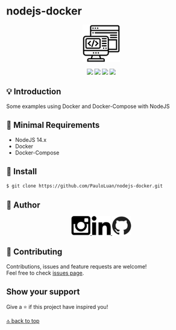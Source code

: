 # nodejs-docker

<span id="top"></span>

<p align="center">
    <a href="#"><img src="https://github.com/pauloluan/assets/blob/master/back.png?raw=true" width="100"></a>
</p>

<p align="center">
    <a href="https://nodejs.org/en/"><img src="https://img.shields.io/badge/Node-14.x-green?style=for-the-badge"></a>
    <a href="https://www.npmjs.com/"><img src="https://img.shields.io/badge/NPM-6.x-red?style=for-the-badge"></a>
    <a href="https://www.docker.com/"><img src="https://img.shields.io/badge/Docker-19.03.x-red?style=for-the-badge"></a>
    <a href="https://docs.docker.com/compose/"><img src="https://img.shields.io/badge/Docker-Compose-1.25-4-red?style=for-the-badge"></a>
</p>

## 💡 Introduction

Some examples using Docker and Docker-Compose with NodeJS

## 📝 Minimal Requirements

- NodeJS 14.x
- Docker
- Docker-Compose

## 🚀 Install

```sh
$ git clone https://github.com/PauloLuan/nodejs-docker.git
```

## 👤 Author

<p align="center">
  <a href="http://bit.ly/reativa-insta">
    <img src="https://github.com/pauloluan/assets/blob/master/insta.png" width="50"  alt="Follow me on Instagram" />
  </a>
  <a href="https://bit.ly/pauloluan/">
    <img src="https://github.com/pauloluan/assets/blob/master/linkedin.png?raw=true" width="50" alt="Follow me on Linkedin" />
  </a>
  <a href="https://github.com/pauloluan">
    <img src="https://github.com/pauloluan/assets/blob/master/github.png?raw=true" width="50"  alt="Follow me on Github" />
  </a>
</p>

## 🤝 Contributing

Contributions, issues and feature requests are welcome!<br />Feel free to check [issues page](https://github.com/pauloluan/nodejs-docker/issues).

## Show your support

Give a ⭐️ if this project have inspired you!

[🔝 back to top](#top)
